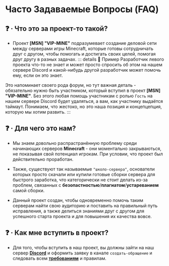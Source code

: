 # Часто Задаваемые Вопросы (FAQ)

## ❓ · Что это за проект-то такой?
- Проект **[MSN] "VIP-MINE"** подразумевает создание деловой сети между серверами игры Minecraft, которые готовы сотрудничать друг с другом, чтобы помогать и достигать своих целей, помогая друг другу в разных задачах. 
::: details 🔖 Пример
Разработчик левого проекта что-то не знает и может просто спросить об этом на нашем сервере Discord и какой-нибудь другой разработчик может помочь ему, если он это знает. 

Это напоминает своего рода форум, но тут важная деталь - обязательно нужно быть участником, который вступил в проект **[MSN] "VIP-MINE"**. Без этого любая помощь участникам с ролью `Гость` на нашем сервере Discord будет удаляться, а вам, как участнику выдаётся таймаут. Понимаем, что жестоко, но это наша позиция и концепцепция, которую мы хотим развить.
:::

## ❓ · Для чего это нам?
- Мы знаем довольно распрастранённую проблему среди начинающих серверов **Minecraft** - они моментально закрываються, не показывая свой потенциал игрокам. При условии, что проект был действительно проработан. 

- Также, существуют так называемые `"школо-сервера"`, основатели которых просто скачали или купили готовые сборки сервера для быстрого заработка, что категорически не стоит делать из-за проблем, связанных с **безопастностью**/**плагиатом**/**устареванием** самой сборки. 

- Данный проект создан, чтобы одновременно помочь таким серверам найти свою аудиторию и поставить на правильный путь исправления, а также делиться знаниями друг с другом для успешного старта проекта и для повышения их качества вовсе. 

## ❓ · Как мне вступить в проект?
- Для того, чтобы вступить в наш проект, вы должны зайти на наш сервер **[Discord](https://ds.vip-mine.ru/)** и оформить заявку в канале `cоздать-обращение` и следовать всем **[требованиям](../docs/condition.md)** и правилам.
